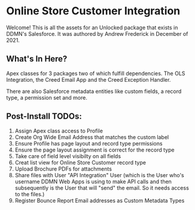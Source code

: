 # Online Store Customer Integration

Welcome! This is all the assets for an Unlocked package that exists in DDMN's Salesforce. It was authored by Andrew Frederick in December of 2021.

## What's In Here?

Apex classes for 3 packages two of which fulfill dependencies. The OLS Integration, the Creed Email App and the Creed Exception Handler.

There are also Salesforce metadata entities like custom fields, a record type, a permission set and more.

## Post-Install TODOs:

1) Assign Apex class access to Profile
2) Create Org Wide Email Address that matches the custom label
3) Ensure Profile has page layout and record type permissions
4) Ensure the page layout assignment is correct for the record type
5) Take care of field level visibilty on all fields
6) Creat list view for Online Store Customer record type
7) Upload Brochure PDFs for attachments
8) Share files with User "API Integration" User (which is the User who's username DDMN Web Apps is using to make API calls and then subsequently is the User that will "send" the email. So it needs access to the files.)
9) Register Bounce Report Email addresses as Custom Metadata Types